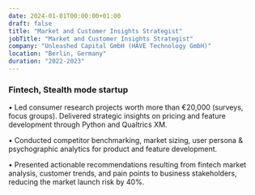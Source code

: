 ```yaml
---
date: 2024-01-01T00:00:00+01:00
draft: false
title: "Market and Customer Insights Strategist"
jobTitle: "Market and Customer Insights Strategist"
company: "Unleashed Capital GmbH (HAVE Technology GmbH)"
location: "Berlin, Germany"
duration: "2022-2023"
---
```

### Fintech, Stealth mode startup

•	Led consumer research projects worth more than €20,000 (surveys, focus groups). Delivered strategic insights on pricing and feature development through Python and Qualtrics XM.

•	Conducted competitor benchmarking, market sizing, user persona & psychographic analytics for product and feature development. 

•	Presented actionable recommendations resulting from fintech market analysis, customer trends, and pain points to business stakeholders, reducing the market launch risk by 40%.
